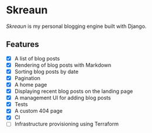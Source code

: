 # Skreaun
*Skreaun* is my personal blogging engine built with Django.

## Features
- [x] A list of blog posts
- [x] Rendering of blog posts with Markdown
- [x] Sorting blog posts by date
- [x] Pagination
- [x] A home page
- [x] Displaying recent blog posts on the landing page
- [x] A management UI for adding blog posts
- [x] Tests
- [x] A custom 404 page
- [x] CI
- [ ] Infrastructure provisioning using Terraform
